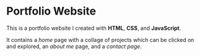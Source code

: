 # Portfolio Website

This is a portfolio website I created with **HTML**, **CSS**, and **JavaScript**. 

It contains a *home* page with a collage of projects which can be clicked on and explored, an *about me* page, and a *contact page*.
